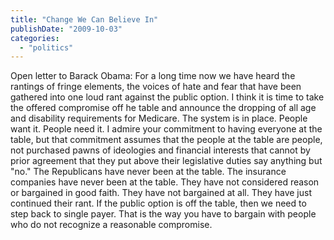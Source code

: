 ```yaml
---
title: "Change We Can Believe In"
publishDate: "2009-10-03"
categories: 
  - "politics"
---
```


Open letter to Barack Obama: For a long time now we have heard the rantings of fringe elements, the voices of hate and fear that have been gathered into one loud rant against the public option. I think it is time to take the offered compromise off he table and announce the dropping of all age and disability requirements for Medicare. The system is in place. People want it. People need it. I admire your commitment to having everyone at the table, but that commitment assumes that the people at the table are people, not purchased pawns of ideologies and financial interests that cannot by prior agreement that they put above their legislative duties say anything but "no." The Republicans have never been at the table. The insurance companies have never been at the table. They have not considered reason or bargained in good faith. They have not bargained at all. They have just continued their rant. If the public option is off the table, then we need to step back to single payer. That is the way you have to bargain with people who do not recognize a reasonable compromise.
